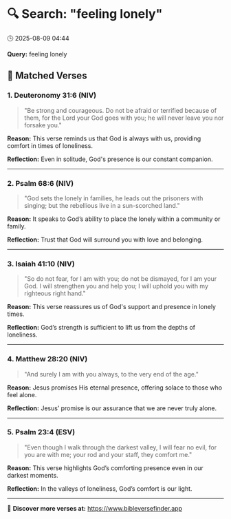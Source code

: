 # 🔍 Search: "feeling lonely"
🕒 2025-08-09 04:44

**Query:** feeling lonely

## 📖 Matched Verses

### 1. Deuteronomy 31:6 (NIV)
> "Be strong and courageous. Do not be afraid or terrified because of them, for the Lord your God goes with you; he will never leave you nor forsake you."

**Reason:** This verse reminds us that God is always with us, providing comfort in times of loneliness.

**Reflection:** Even in solitude, God's presence is our constant companion.

---

### 2. Psalm 68:6 (NIV)
> "God sets the lonely in families, he leads out the prisoners with singing; but the rebellious live in a sun-scorched land."

**Reason:** It speaks to God’s ability to place the lonely within a community or family.

**Reflection:** Trust that God will surround you with love and belonging.

---

### 3. Isaiah 41:10 (NIV)
> "So do not fear, for I am with you; do not be dismayed, for I am your God. I will strengthen you and help you; I will uphold you with my righteous right hand."

**Reason:** This verse reassures us of God's support and presence in lonely times.

**Reflection:** God’s strength is sufficient to lift us from the depths of loneliness.

---

### 4. Matthew 28:20 (NIV)
> "And surely I am with you always, to the very end of the age."

**Reason:** Jesus promises His eternal presence, offering solace to those who feel alone.

**Reflection:** Jesus’ promise is our assurance that we are never truly alone.

---

### 5. Psalm 23:4 (ESV)
> "Even though I walk through the darkest valley, I will fear no evil, for you are with me; your rod and your staff, they comfort me."

**Reason:** This verse highlights God’s comforting presence even in our darkest moments.

**Reflection:** In the valleys of loneliness, God’s comfort is our light.

---

🔗 **Discover more verses at:** https://www.bibleversefinder.app
